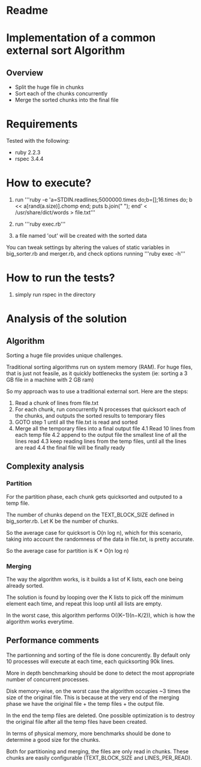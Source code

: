# Readme

# Implementation of a common external sort Algorithm

## Overview
* Split the huge file in chunks
* Sort each of the chunks concurrently
* Merge the sorted chunks into the final file

# Requirements

Tested with the following:

* ruby 2.2.3
* rspec 3.4.4

# How to execute?

1. run '''ruby -e 'a=STDIN.readlines;5000000.times do;b=[];16.times do; b << a[rand(a.size)].chomp end; puts b.join(" "); end' < /usr/share/dict/words > file.txt'''
 
2. run '''ruby exec.rb'''

3. a file named 'out' will be created with the sorted data

You can tweak settings by altering the values of static variables in big_sorter.rb and merger.rb, and check options running '''ruby exec -h'''

# How to run the tests?

1. simply run rspec in the directory

# Analysis of the solution

## Algorithm

Sorting a huge file provides unique challenges.

Traditional sorting algorithms run on system memory (RAM). For huge files, that is just not feasile, as it quickly bottlenecks the system (ie: sorting a 3 GB file in a machine with 2 GB ram)

So my approach was to use a traditional external sort. Here are the steps:

1. Read a chunk of lines from file.txt
2. For each chunk, run concurrently N processes that quicksort each of the chunks, and outputs the sorted results to temporary files
3. GOTO step 1 until all the file.txt is read and sorted
4. Merge all the temporary files into a final output file
4.1 Read 10 lines from each temp file
4.2 append to the output file the smallest line of all the lines read
4.3 keep reading lines from the temp files, until all the lines are read
4.4 the final file will be finally ready

## Complexity analysis

### Partition

For the partition phase, each chunk gets quicksorted and outputed to a temp file.

The number of chunks depend on the TEXT_BLOCK_SIZE defined in big_sorter.rb. Let K be the number of chunks.

So the average case for quicksort is O(n log n), which for this scenario, taking into account the randomness of the data in file.txt, is pretty accurate.

So the average case for partition is K * O(n log n)


### Merging

The way the algorithm works, is it builds a list of K lists, each one being already sorted.

The solution is found by looping over the K lists to pick off the minimum element each time, and repeat this loop until all lists are empty.

In the worst case, this algorithm performs O((K−1)(n−K/2)), which is how the algorithm works everytime.


## Performance comments

The partionning and sorting of the file is done concurently. By default only 10 processes will execute at each time, each quicksorting 90k lines.

More in depth benchmarking should be done to detect the most appropriate number of concurrent processes.

Disk memory-wise, on the worst case the algorithm occupies ~3 times the size of the original file. This is because at the very end of the merging phase we have the original file + the temp files + the output file.

In the end the temp files are deleted. One possible optimization is to destroy the original file after all the temp files have been created.

In terms of physical memory, more benchmarks should be done to determine a good size for the chunks.

Both for partitioning and merging, the files are only read in chunks. These chunks are easily configurable (TEXT_BLOCK_SIZE and LINES_PER_READ).

